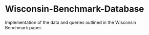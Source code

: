 # Wisconsin-Benchmark-Database
Implementation of the data and queries outlined in the Wisconsin Benchmark paper.
